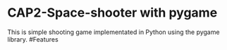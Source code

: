 # CAP2-Space-shooter with pygame
This is simple shooting game implementated in Python using the pygame library.
#Features

